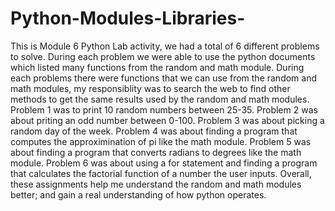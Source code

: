 # Python-Modules-Libraries-
This is Module 6 Python Lab activity, we had a total of 6 different problems to solve. During each problem we were able to use the python documents which listed many functions from the random and math module. 
During each problems there were functions that we can use from the random and math modules, my responsiblity was to search the web to find other methods to get the same results used by the random and math modules. 
Problem 1 was to print 10 random numbers between 25-35.
Problem 2 was about priting an odd number between 0-100.
Problem 3 was about picking a random day of the week. 
Problem 4 was about finding a program that computes the approximination of pi like the math module. 
Problem 5 was about finding a program that converts radians to degrees like the math module.
Problem 6 was about using a for statement and finding a program that calculates the factorial function of a number the user inputs. 
Overall, these assignments help me understand the random and math modules better; and gain a real understanding of how python operates. 
